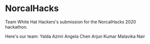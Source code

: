 # NorcalHacks
Team White Hat Hackers's submission for the NorcalHacks 2020 hackathon.

Here's our team:
Yalda Azimi
Angela Chen
Arjun Kumar
Malavika Nair

